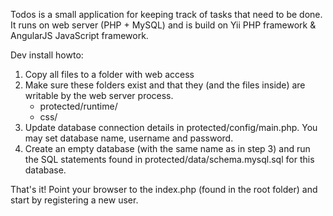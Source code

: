 Todos is a small application for keeping track of tasks that need to be done.
It runs on web server (PHP + MySQL) and is build on Yii PHP framework & AngularJS JavaScript framework.

Dev install howto:
1. Copy all files to a folder with web access
2. Make sure these folders exist and that they (and the files inside) are writable by the web server process.
	- protected/runtime/
	- css/
3. Update database connection details in protected/config/main.php. You may set database name, username and password.
4. Create an empty database (with the same name as in step 3) and run the SQL statements found in protected/data/schema.mysql.sql for this database.

That's it! Point your browser to the index.php (found in the root folder) and start by registering a new user.